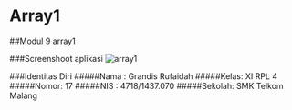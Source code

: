 # Array1
##Modul 9 array1

###Screenshoot aplikasi
![array1](https://cloud.githubusercontent.com/assets/23449098/22404107/e5d18368-e5de-11e6-9a7e-32dbffbdfd90.PNG)

###Identitas Diri
#####Nama : Grandis Rufaidah
#####Kelas: XI RPL 4
#####Nomor: 17
#####NIS : 4718/1437.070
#####Sekolah: SMK Telkom Malang
